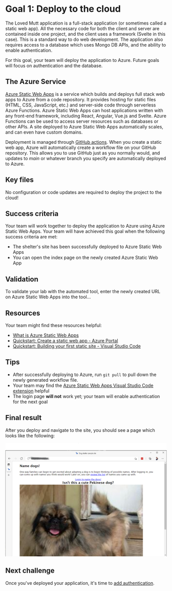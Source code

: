 # Goal 1: Deploy to the cloud

The Loved Mutt application is a full-stack application (or sometimes called a static web app). All the necessary code for both the client and server are contained inside one project, and the client uses a framework (Svelte in this case). This is a standard way to do web development. The application also requires access to a database which uses Mongo DB APIs, and the ability to enable authentication.

For this goal, your team will deploy the application to Azure. Future goals will focus on authentication and the database.

## The Azure Service

[Azure Static Web Apps](https://docs.microsoft.com/azure/static-web-apps/overview) is a service which builds and deploys full stack web apps to Azure from a code repository. It provides hosting for static files (HTML, CSS, JavaScript, etc.) and server-side code through serverless Azure Functions. Azure Static Web Apps can host applications written with any front-end framework, including React, Angular, Vue.js and Svelte. Azure Functions can be used to access server resources such as databases or other APIs. A site deployed to Azure Static Web Apps automatically scales, and can even have custom domains.

Deployment is managed through [GitHub actions](https://github.com/features/actions). When you create a static web app, Azure will automatically create a workflow file on your GitHub repository. This allows you to use GitHub just as you normally would, and updates to *main* or whatever branch you specify are automatically deployed to Azure.

## Key files

No configuration or code updates are required to deploy the project to the cloud!

## Success criteria

Your team will work together to deploy the application to Azure using Azure Static Web Apps. Your team will have achieved this goal when the following success criteria are met:

- The shelter's site has been successfully deployed to Azure Static Web Apps
- You can open the index page on the newly created Azure Static Web App

## Validation

To validate your lab with the automated tool, enter the newly created URL on Azure Static Web Apps into the tool...

## Resources

Your team might find these resources helpful:

- [What is Azure Static Web Apps](https://docs.microsoft.com/azure/static-web-apps/overview)
- [Quickstart: Create a static web app - Azure Portal](https://docs.microsoft.com/azure/static-web-apps/get-started-portal?tabs=vanilla-javascript#create-a-static-web-app)
- [Quickstart: Building your first static site - Visual Studio Code](https://docs.microsoft.com/azure/static-web-apps/getting-started?tabs=vanilla-javascript#create-a-static-web-app)

## Tips

- After successfully deploying to Azure, run `git pull` to pull down the newly generated workflow file.
- Your team may find the [Azure Static Web Apps Visual Studio Code extension](https://marketplace.visualstudio.com/items?itemName=ms-azuretools.vscode-azurestaticwebapps) helpful
- The login page **will not** work yet; your team will enable authentication for the next goal

## Final result

After you deploy and navigate to the site, you should see a page which looks like the following:

![Screenshot of the starting page, showing a link to login, a picture of a dog with the heading Isn't this a cute Pekinese dog?](./media/starter-page.png)

## Next challenge

Once you've deployed your application, it's time to [add authentication](./2-authentication.md).
